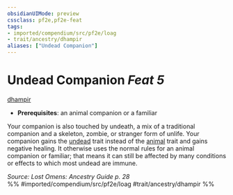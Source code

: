 ```yaml
---
obsidianUIMode: preview
cssclass: pf2e,pf2e-feat
tags:
- imported/compendium/src/pf2e/loag
- trait/ancestry/dhampir
aliases: ["Undead Companion"]
---
```

# Undead Companion  *Feat 5*  
[dhampir](dhampir-b1.md)  

- **Prerequisites**: an animal companion or a familiar

Your companion is also touched by undeath, a mix of a traditional companion and a skeleton, zombie, or stranger form of unlife. Your companion gains the [undead](undead.md) trait instead of the [animal](animal.md) trait and gains negative healing. It otherwise uses the normal rules for an animal companion or familiar; that means it can still be affected by many conditions or effects to which most undead are immune.

*Source: Lost Omens: Ancestry Guide p. 28*  
%% #imported/compendium/src/pf2e/loag #trait/ancestry/dhampir %%